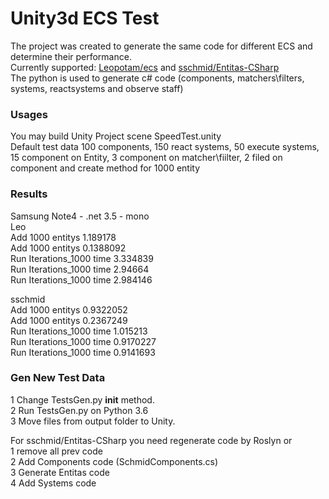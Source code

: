 # Unity3d ECS Test

The project was created to generate the same code for different ECS and determine their performance.  
Currently supported: [Leopotam/ecs](https://github.com/Leopotam/ecs) and [sschmid/Entitas-CSharp](https://github.com/sschmid/Entitas-CSharp)  
The python is used to generate c# code (components, matchers\filters, systems, reactsystems and observe staff)  

### Usages

You may build Unity Project scene SpeedTest.unity  
Default test data 100 components, 150 react systems, 50 execute systems, 15 component on Entity, 3 component on matcher\fiilter, 2 filed on component and create method for 1000 entity  

### Results

Samsung Note4 - .net 3.5 - mono   
Leo  
Add 1000 entitys 1.189178  
Add 1000 entitys 0.1388092  
Run Iterations_1000 time 3.334839  
Run Iterations_1000 time 2.94664  
Run Iterations_1000 time 2.984146  

sschmid  
Add 1000 entitys 0.9322052  
Add 1000 entitys 0.2367249  
Run Iterations_1000 time 1.015213  
Run Iterations_1000 time 0.9170227  
Run Iterations_1000 time 0.9141693  


### Gen New Test Data

1 Change TestsGen.py  __init__ method.  
2 Run TestsGen.py on Python 3.6  
3 Move files from output folder to Unity.  

For sschmid/Entitas-CSharp you need regenerate code by Roslyn or  
1 remove all prev code  
2 Add Components code (SchmidComponents.cs)  
3 Generate Entitas code  
4 Add Systems code  
